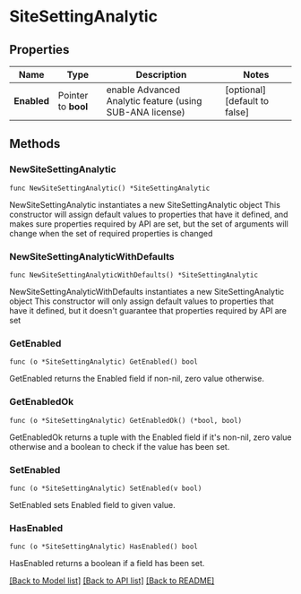 # SiteSettingAnalytic

## Properties

Name | Type | Description | Notes
------------ | ------------- | ------------- | -------------
**Enabled** | Pointer to **bool** | enable Advanced Analytic feature (using SUB-ANA license) | [optional] [default to false]

## Methods

### NewSiteSettingAnalytic

`func NewSiteSettingAnalytic() *SiteSettingAnalytic`

NewSiteSettingAnalytic instantiates a new SiteSettingAnalytic object
This constructor will assign default values to properties that have it defined,
and makes sure properties required by API are set, but the set of arguments
will change when the set of required properties is changed

### NewSiteSettingAnalyticWithDefaults

`func NewSiteSettingAnalyticWithDefaults() *SiteSettingAnalytic`

NewSiteSettingAnalyticWithDefaults instantiates a new SiteSettingAnalytic object
This constructor will only assign default values to properties that have it defined,
but it doesn't guarantee that properties required by API are set

### GetEnabled

`func (o *SiteSettingAnalytic) GetEnabled() bool`

GetEnabled returns the Enabled field if non-nil, zero value otherwise.

### GetEnabledOk

`func (o *SiteSettingAnalytic) GetEnabledOk() (*bool, bool)`

GetEnabledOk returns a tuple with the Enabled field if it's non-nil, zero value otherwise
and a boolean to check if the value has been set.

### SetEnabled

`func (o *SiteSettingAnalytic) SetEnabled(v bool)`

SetEnabled sets Enabled field to given value.

### HasEnabled

`func (o *SiteSettingAnalytic) HasEnabled() bool`

HasEnabled returns a boolean if a field has been set.


[[Back to Model list]](../README.md#documentation-for-models) [[Back to API list]](../README.md#documentation-for-api-endpoints) [[Back to README]](../README.md)


